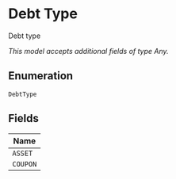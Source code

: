 
# Debt Type

Debt type

*This model accepts additional fields of type Any.*

## Enumeration

`DebtType`

## Fields

| Name |
|  --- |
| `ASSET` |
| `COUPON` |

